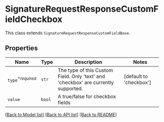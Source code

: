 # SignatureRequestResponseCustomFieldCheckbox

This class extends `SignatureRequestResponseCustomFieldBase`.

## Properties
Name | Type | Description | Notes
------------ | ------------- | ------------- | -------------
| `type`<sup>*_required_</sup> | ```str``` |  The type of this Custom Field. Only &#39;text&#39; and &#39;checkbox&#39; are currently supported.  |  [default to 'checkbox'] |
| `value` | ```bool``` |  A true/false for checkbox fields  |  |

[[Back to Model list]](../README.md#documentation-for-models) [[Back to API list]](../README.md#documentation-for-api-endpoints) [[Back to README]](../README.md)



